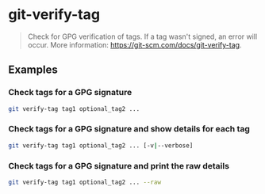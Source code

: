 # git-verify-tag

> Check for GPG verification of tags. If a tag wasn't signed, an error will occur. More information: <https://git-scm.com/docs/git-verify-tag>.

## Examples

### Check tags for a GPG signature

```bash
git verify-tag tag1 optional_tag2 ...
```

### Check tags for a GPG signature and show details for each tag

```bash
git verify-tag tag1 optional_tag2 ... [-v|--verbose]
```

### Check tags for a GPG signature and print the raw details

```bash
git verify-tag tag1 optional_tag2 ... --raw
```
